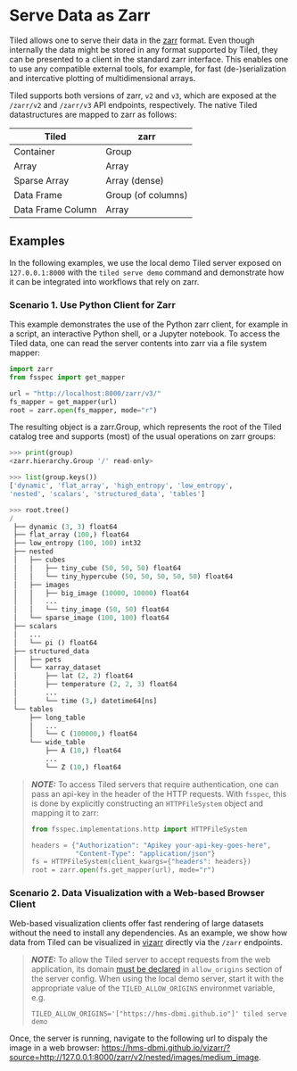 # Serve Data as Zarr

Tiled allows one to serve their data in the [zarr](https://zarr.dev/) format. Even though internally the data might be stored in any format supported by Tiled, they can be presented to a client in the standard zarr interface. This enables one to use any compatible external tools, for example, for fast (de-)serialization and intercative plotting of multidimensional arrays.

Tiled supports both versions of zarr, `v2` and `v3`, which are exposed at the `/zarr/v2` and `/zarr/v3` API endpoints, respectively. The native Tiled datastructures are mapped to zarr as follows:

| Tiled | zarr |
|------|-----|
| Container | Group |
| Array | Array |
| Sparse Array| Array (dense) |
| Data Frame | Group (of columns) |
| Data Frame Column | Array |


## Examples

In the following examples, we use the local demo Tiled server exposed on `127.0.0.1:8000` with the `tiled serve demo` command and demonstrate how it can be integrated into workflows that rely on zarr.


### Scenario 1. Use Python Client for Zarr

This example demonstrates the use of the Python zarr client, for example in a script, an interactive Python shell, or a Jupyter notebook. To access the Tiled data, one can read the server contents into zarr via a file system mapper:

```python
import zarr
from fsspec import get_mapper

url = "http://localhost:8000/zarr/v3/"
fs_mapper = get_mapper(url)
root = zarr.open(fs_mapper, mode="r")
```

The resulting object is a zarr.Group, which represents the root of the Tiled catalog tree and supports (most) of the usual operations on zarr groups:

```python
>>> print(group)
<zarr.hierarchy.Group '/' read-only>

>>> list(group.keys())
['dynamic', 'flat_array', 'high_entropy', 'low_entropy',
'nested', 'scalars', 'structured_data', 'tables']
```

```python
>>> root.tree()
/
 ├── dynamic (3, 3) float64
 ├── flat_array (100,) float64
 ├── low_entropy (100, 100) int32
 ├── nested
 │   ├── cubes
 │   │   ├── tiny_cube (50, 50, 50) float64
 │   │   └── tiny_hypercube (50, 50, 50, 50, 50) float64
 │   ├── images
 │   │   ├── big_image (10000, 10000) float64
 │   │   ...
 │   │   └── tiny_image (50, 50) float64
 │   └── sparse_image (100, 100) float64
 ├── scalars
 │   ...
 │   └── pi () float64
 ├── structured_data
 │   ├── pets
 │   └── xarray_dataset
 │       ├── lat (2, 2) float64
 │       ├── temperature (2, 2, 3) float64
 │       ...
 │       └── time (3,) datetime64[ns]
 └── tables
     ├── long_table
     │   ...
     │   └── C (100000,) float64
     └── wide_table
         ├── A (10,) float64
         ...
         └── Z (10,) float64
```

> **_NOTE:_**  To access Tiled servers that require authentication, one can pass an api-key in the header of the HTTP requests. With `fsspec`, this is done by explicitly constructing an `HTTPFileSystem` object and mapping it to zarr:
> ```python
> from fsspec.implementations.http import HTTPFileSystem
>
> headers = {"Authorization": "Apikey your-api-key-goes-here",
>            "Content-Type": "application/json"}
> fs = HTTPFileSystem(client_kwargs={"headers": headers})
> root = zarr.open(fs.get_mapper(url), mode="r")
> ```


### Scenario 2. Data Visualization with a Web-based Browser Client

Web-based visualization clients offer fast rendering of large datasets without the need to install any dependencies. As an example, we show how data from Tiled can be visualized in [vizarr](https://github.com/hms-dbmi/vizarr) directly via the `/zarr` endpoints.

> **_NOTE:_**  To allow the Tiled server to accept requests from the web application, its domain [must be declared](https://blueskyproject.io/tiled/reference/service-configuration.html#allow-origins) in `allow_origins` section of the server config. When using the local demo server, start it with the appropriate value of the `TILED_ALLOW_ORIGINS` environmet variable, e.g.
> ```
> TILED_ALLOW_ORIGINS='["https://hms-dbmi.github.io"]' tiled serve demo
> ```

Once, the server is running, navigate to the following url to dispaly the image in a web browser:
https://hms-dbmi.github.io/vizarr/?source=http://127.0.0.1:8000/zarr/v2/nested/images/medium_image.
